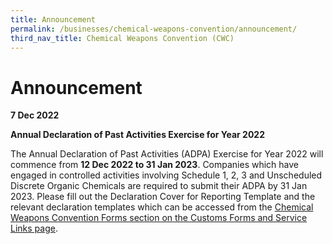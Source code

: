 ```yaml
---
title: Announcement
permalink: /businesses/chemical-weapons-convention/announcement/
third_nav_title: Chemical Weapons Convention (CWC)
---
```

# Announcement 
  
**7 Dec 2022**

**Annual Declaration of Past Activities Exercise for Year 2022**

The Annual Declaration of Past Activities (ADPA) Exercise for Year 2022 will commence from **12 Dec 2022 to 31 Jan 2023**. Companies which have engaged in controlled activities involving Schedule 1, 2, 3 and Unscheduled Discrete Organic Chemicals are required to submit their ADPA by 31 Jan 2023. Please fill out the Declaration Cover for Reporting Template and the relevant declaration templates which can be accessed from the [Chemical Weapons Convention Forms section on the Customs Forms and Service Links page](https://www.customs.gov.sg/eservices/customs-forms-and-service-links).

